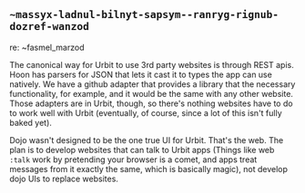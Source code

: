 ## `~massyx-ladnul-bilnyt-sapsym--ranryg-rignub-dozref-wanzod`
re: ~fasmel_marzod

The canonical way for Urbit to use 3rd party websites is through REST apis. Hoon has parsers for JSON that lets it cast it to types the app can use natively. We have a github adapter that provides a library that the necessary functionality, for example, and it would be the same with any other website. Those adapters are in Urbit, though, so there's nothing websites have to do to work well with Urbit (eventually, of course, since a lot of this isn't fully baked yet).

Dojo wasn't designed to be the one true UI for Urbit. That's the web. The plan is to develop websites that can talk to Urbit apps (Things like web `:talk` work by pretending your browser is a comet, and apps treat messages from it exactly the same, which is basically magic), not develop dojo UIs to replace websites.